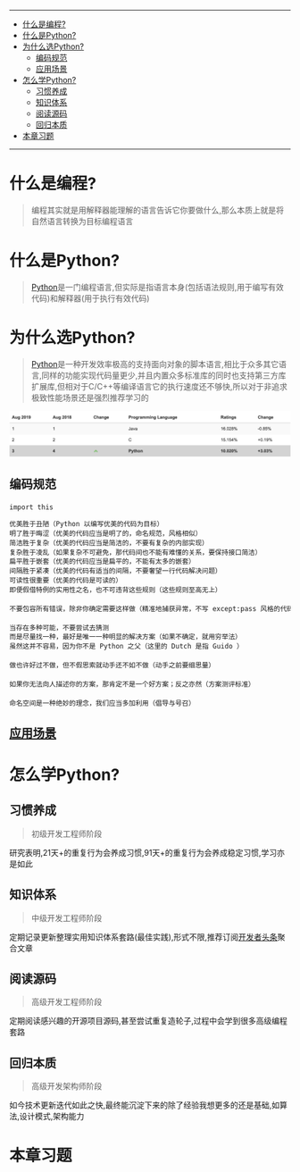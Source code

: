----

* [什么是编程?](#什么是编程?)
* [什么是Python?](#什么是Python?)
* [为什么选Python?](#为什么选Python?)
  * [编码规范](#编码规范)
  * [应用场景](#应用场景)
* [怎么学Python?](#怎么学Python?)
  * [习惯养成](#习惯养成)
  * [知识体系](#知识体系)
  * [阅读源码](#阅读源码)
  * [回归本质](#回归本质)
* [本章习题](#本章习题)

----

# 什么是编程?

> 编程其实就是用解释器能理解的语言告诉它你要做什么,那么本质上就是将自然语言转换为目标编程语言

# 什么是Python?

> [Python](https://www.python.org/)是一门编程语言,但实际是指语言本身(包括语法规则,用于编写有效代码)和解释器(用于执行有效代码)

# 为什么选Python?

> [Python](https://www.python.org/)是一种开发效率极高的支持面向对象的脚本语言,相比于众多其它语言,同样的功能实现代码量更少,并且内置众多标准库的同时也支持第三方库扩展库,但相对于C/C++等编译语言它的执行速度还不够快,所以对于非追求极致性能场景还是强烈推荐学习的

![image-20190818202714278](简单介绍.assets/image-20190818202714278.png)

## 编码规范

`import this`

```bash
优美胜于丑陋（Python 以编写优美的代码为目标）
明了胜于晦涩（优美的代码应当是明了的，命名规范，风格相似）
简洁胜于复杂（优美的代码应当是简洁的，不要有复杂的内部实现）
复杂胜于凌乱（如果复杂不可避免，那代码间也不能有难懂的关系，要保持接口简洁）
扁平胜于嵌套（优美的代码应当是扁平的，不能有太多的嵌套）
间隔胜于紧凑（优美的代码有适当的间隔，不要奢望一行代码解决问题）
可读性很重要（优美的代码是可读的）
即便假借特例的实用性之名，也不可违背这些规则（这些规则至高无上）
 
不要包容所有错误，除非你确定需要这样做（精准地捕获异常，不写 except:pass 风格的代码）
 
当存在多种可能，不要尝试去猜测
而是尽量找一种，最好是唯一一种明显的解决方案（如果不确定，就用穷举法）
虽然这并不容易，因为你不是 Python 之父（这里的 Dutch 是指 Guido ）
 
做也许好过不做，但不假思索就动手还不如不做（动手之前要细思量）
 
如果你无法向人描述你的方案，那肯定不是一个好方案；反之亦然（方案测评标准）
 
命名空间是一种绝妙的理念，我们应当多加利用（倡导与号召）
```

## [应用场景](https://awesome-python.com/)

# 怎么学Python?

## 习惯养成

> 初级开发工程师阶段

研究表明,21天+的重复行为会养成习惯,91天+的重复行为会养成稳定习惯,学习亦是如此

## 知识体系

> 中级开发工程师阶段

定期记录更新整理实用知识体系套路(最佳实践),形式不限,推荐订阅[开发者头条](https://toutiao.io/)聚合文章

## 阅读源码

> 高级开发工程师阶段

定期阅读感兴趣的开源项目源码,甚至尝试重复造轮子,过程中会学到很多高级编程套路

## 回归本质

> 高级开发架构师阶段

如今技术更新迭代如此之快,最终能沉淀下来的除了经验我想更多的还是基础,如算法,设计模式,架构能力

# 本章习题

